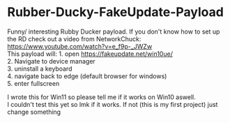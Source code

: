 # Rubber-Ducky-FakeUpdate-Payload
Funny/ interesting Rubby Ducker payload. If you don't know how to set up the RD check out a video from NetworkChuck: https://www.youtube.com/watch?v=e_f9p-_JWZw  
This payload will: 1. open https://fakeupdate.net/win10ue/  
                   2. Navigate to device manager  
                   3. uninstall a keyboard  
                   4. navigate back to edge (default browser for windows)  
                   5. enter fullscreen  
      
I wrote this for Win11 so please tell me if it works on Win10 aswell.   
I couldn't test this yet so lmk if it works. If not (this is my first project) just change something
